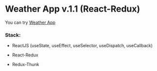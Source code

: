<h1>Weather App v.1.1 (React-Redux)</h1>

You can try [Weather App](https://kistanovmax.github.io/weather-app-react-redux/)

<h3>Stack:</h3>

<ul>
<li><p>ReactJS (useState, useEffect, useSelector, useDispatch, useCallback)</p></li>
<li><p>React-Redux</p></li>
<li><p>Redux-Thunk</p></li>
</ul>
